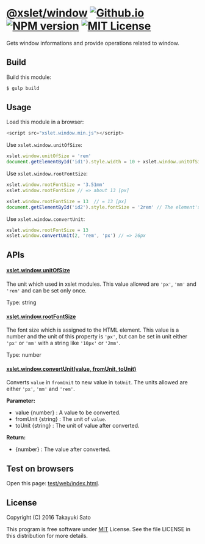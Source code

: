 [@xslet/window][repo-url] [![Github.io][io-image]][io-url] [![NPM version][npm-image]][npm-url] [![MIT License][mit-image]][mit-url]
=============

Gets window informations and provide operations related to window.

Build
-----

Build this module:

```sh
$ gulp build
```

Usage
-----

Load this module in a browser:

```js
<script src="xslet.window.min.js"></script>
```

Use `xslet.window.unitOfSize`:

```js
xslet.window.unitOfSize = 'rem'
document.getElementById('id1').style.width = 10 + xslet.window.unitOfSize // = '10rem'
```

Use `xslet.window.rootFontSize`:

```js
xslet.window.rootFontSize = '3.51mm'
xslet.window.rootFontSize // => about 13 [px]

xslet.window.rootFontSize = 13  // = 13 [px]
document.getElementById('id2').style.fontSize = '2rem' // The element's font size is 26px 
```

Use `xslet.window.convertUnit`:

```js
xslet.window.rootFontSize = 13
xslet.window.convertUnit(2, 'rem', 'px') // => 26px
```

APIs
----

#### <u>xslet.window.unitOfSize</u>

The unit which used in xslet modules.
This value allowed are `'px'`, `'mm'` and `'rem'` and can be set only once.

Type: string

#### <u>xslet.window.rootFontSize</u>

The font size which is assigned to the HTML element.
This value is a number and the unit of this property is `'px'`, but can be set in unit either `'px'` or `'mm'` with a string like `'10px'` or `'2mm'`.

Type: number

#### <u>xslet.window.convertUnit(value, fromUnit, toUnit)</u>

Converts `value` in `fromUnit` to new value in `toUnit`.
The units allowed are either `'px'`, `'mm'` and `'rem'`. 

**Parameter:**

* value {number} : A value to be converted.
* fromUnit {string} : The unit of `value`.
* toUnit {string} : The unit of value after converted.

**Return:**

* {number} : The value after converted.

Test on browsers
----------------

Open this page: [test/web/index.html](test/web/index.html).

License
-------

Copyright (C) 2016 Takayuki Sato

This program is free software under [MIT][mit-url] License.
See the file LICENSE in this distribution for more details.

[npm-image]: http://img.shields.io/badge/npm-v0.1.0-blue.svg
[npm-url]: https://www.npmjs.org/package/@xslet/window/
[mit-image]: http://img.shields.io/badge/license-MIT-green.svg
[mit-url]: https://opensource.org/licenses/MIT
[io-image]: http://img.shields.io/badge/HP-github.io-ffbbbb.svg
[io-url]: https://xslet.github.io/window/
[repo-url]: https://github.com/xslet/window/
